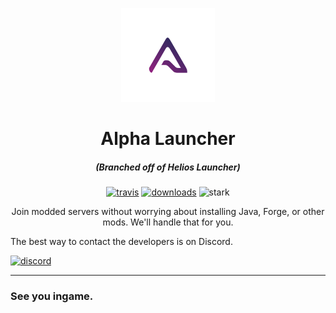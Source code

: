<p align="center"><img src="./app/assets/images/SealCircle.png" width="150px" height="150px" alt="Alpha Launcher"></p>

<h1 align="center">Alpha Launcher</h1>

<em><h5 align="center">(Branched off of Helios Launcher)</h5></em>

[<p align="center"><img src="https://img.shields.io/travis/dscalzi/HeliosLauncher.svg?style=for-the-badge" alt="travis">](https://travis-ci.org/dscalzi/HeliosLauncher) [<img src="https://img.shields.io/github/downloads/AlphineGhost/AlphaLauncher/total.svg?style=for-the-badge" alt="downloads">](https://github.com/AlphineGhost/alphalauncher/releases) <img src="https://forthebadge.com/images/badges/winter-is-coming.svg"  height="28px" alt="stark"></p>

<p align="center">Join modded servers without worrying about installing Java, Forge, or other mods. We'll handle that for you.</p>

The best way to contact the developers is on Discord.

[![discord](https://discord.gg/HCv3bfd)][discord]

---

### See you ingame.


[nodejs]: https://nodejs.org/en/ 'Node.js'
[vscode]: https://code.visualstudio.com/ 'Visual Studio Code'
[mainprocess]: https://electronjs.org/docs/tutorial/application-architecture#main-and-renderer-processes 'Main Process'
[rendererprocess]: https://electronjs.org/docs/tutorial/application-architecture#main-and-renderer-processes 'Renderer Process'
[chromedebugger]: https://marketplace.visualstudio.com/items?itemName=msjsdiag.debugger-for-chrome 'Debugger for Chrome'
[discord]: https://discord.gg/HCv3bfd 'Discord'
